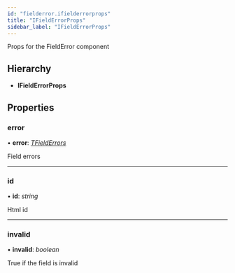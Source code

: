```yaml
---
id: "fielderror.ifielderrorprops"
title: "IFieldErrorProps"
sidebar_label: "IFieldErrorProps"
---
```


Props for the FieldError component

## Hierarchy

* **IFieldErrorProps**

## Properties

###  error

• **error**: *[TFieldErrors](../modules/validators.md#tfielderrors)*

Field errors

___

###  id

• **id**: *string*

Html id

___

###  invalid

• **invalid**: *boolean*

True if the field is invalid
